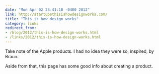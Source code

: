 ```yaml
---
date: "Mon Apr 02 23:41:10 -0400 2012"
link: http://startupsthisishowdesignworks.com/
title: "This is how design works"
category: links
redirect_from:
- /blog/2012/this-is-how-design-works.html
- /links/2012/this-is-how-design-works.html
---
```


Take note of the Apple products. I had no idea they were so, inspired, by
Braun.

Aside from that, this page has some good info about creating a product.
